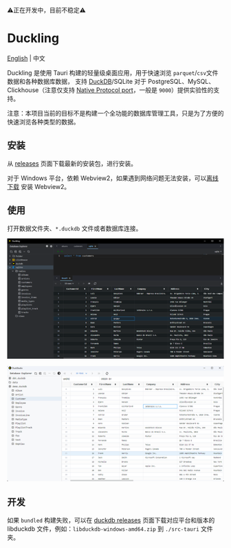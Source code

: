 ⚠️正在开发中，目前不稳定⚠️

# Duckling

[English](./README.md) | 中文

Duckling 是使用 Tauri 构建的轻量级桌面应用，用于快速浏览 `parquet`/`csv`文件数据和各种数据库数据，
支持 [DuckDB](https://github.com/duckdb/duckdb)/SQLite 对于 PostgreSQL、MySQL、Clickhouse（注意仅支持 [Native Protocol port](https://clickhouse.com/docs/en/guides/sre/network-ports)，一般是 `9000`）提供实验性的支持。

注意：本项目当前的目标不是构建一个全功能的数据库管理工具，只是为了方便的快速浏览各种类型的数据。

## 安装

从 [releases](https://github.com/l1xnan/Duckling/releases) 页面下载最新的安装包，进行安装。

对于 Windows 平台，依赖 Webview2，如果遇到网络问题无法安装，可以[离线下载](https://developer.microsoft.com/en-us/microsoft-edge/webview2/#download-section) 安装 Webview2。

## 使用

打开数据文件夹、`*.duckdb` 文件或者数据库连接。

![screenshot-dark](./assets/screenshot-dark.png)

![screenshot](./assets/screenshot.png)

## 开发

如果 `bundled` 构建失败，可以在 [duckdb releases](https://github.com/duckdb/duckdb/releases) 页面下载对应平台和版本的 libduckdb
文件，例如：`libduckdb-windows-amd64.zip` 到 `./src-tauri` 文件夹。
